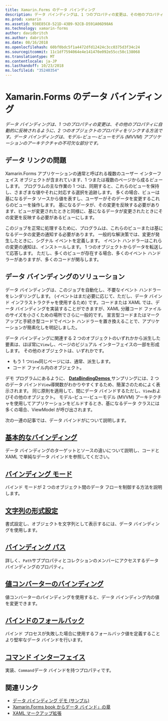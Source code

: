 ```yaml
---
title: Xamarin.Forms のデータ バインディング
description: データ バインディングは、1 つのプロパティの変更は、その他のプロパティに自動的に反映されるように、2 つのオブジェクトのプロパティをリンクする方法です。 データ バインディングは、モデル-ビュー-ビューモデル (MVVM) アプリケーションのアーキテクチャの不可欠な部分です。
ms.prod: xamarin
ms.assetid: 938E85C8-521D-43B9-92CB-D591A06D98A6
ms.technology: xamarin-forms
author: davidbritch
ms.author: dabritch
ms.date: 08/16/2018
ms.openlocfilehash: 60bf0bdc5f1a4472dfd12424c3cc0375d3f34c24
ms.sourcegitcommit: 11c1df7594064e4e141470e092e55cc50c138068
ms.translationtype: MT
ms.contentlocale: ja-JP
ms.lasthandoff: 10/23/2018
ms.locfileid: "35240354"
---
```

# <a name="xamarinforms-data-binding"></a>Xamarin.Forms のデータ バインディング

_データ バインディングは、1 つのプロパティの変更は、その他のプロパティに自動的に反映されるように、2 つのオブジェクトのプロパティをリンクする方法です。データ バインディングは、モデル-ビュー-ビューモデル (MVVM) アプリケーションのアーキテクチャの不可欠な部分です。_

## <a name="the-data-linking-problem"></a>データ リンクの問題

Xamarin.Forms アプリケーションの通常と呼ばれる複数のユーザー インターフェイス オブジェクトが含まれています、1 つまたは複数のページから成る*ビュー*します。 プログラムの主な作業の 1 つは、同期すると、これらのビューを保持し、さまざまな値やそれに対応する選択を追跡します。 多くの場合、ビューは基になるデータ ソースから値を表すし、ユーザーがそのデータを変更するこれらのビューを操作します。 基になるデータが、その変更を反映する必要があります、ビューが変更されたときと同様に、基になるデータが変更されたときにその変更を反映する必要があるビューにします。

このジョブを正常に処理するために、プログラムは、これらのビューまたは基になるデータの変更の通知する必要があります。 一般的な解決策では、変更が発生したときに、シグナル イベントを定義します。 イベント ハンドラーはこれらの変更の通知は、インストールします。 1 つのオブジェクトからデータを転送して応答します。 ただし、多くのビューが存在する場合、多くのイベント ハンドラーがありますが、多くのコードが関与します。

## <a name="the-data-binding-solution"></a>データ バインディングのソリューション

データ バインディングは、このジョブを自動化し、不要なイベント ハンドラーをレンダリングします。 (イベントはまだ必要に応じて、ただし、データ バインド インフラストラクチャを使用するため) です。コードまたは XAML では、データ バインディングを実装することができますが、XAML 分離コード ファイルのサイズを小さくための場所でさらに一般的です。 宣言型コードまたはマークアップと手続き型コードでイベント ハンドラーを置き換えることで、アプリケーションが簡素化しを明記しました。

データ バインディングに関連する 2 つのオブジェクトのいずれかから派生した要素は、ほぼ常に`View`し、ページのビジュアル インターフェイスの一部を形成します。 その他のオブジェクトは、いずれかです。

- もう 1 つ`View`同じページには、通常、派生します。
- コード ファイル内のオブジェクト。

デモ プログラムにあるように、 [ **DataBindingDemos** ](https://developer.xamarin.com/samples/xamarin-forms/DataBindingDemos/)サンプリングには、2 つのデータ バインド`View`導関数がわかりやすくするため、簡潔さのためによく表示されます。 同じ原則を適用して、間にデータ バインドするただし、`View`およびその他のオブジェクト。 モデル-ビュー-ビューモデル (MVVM) アーキテクチャを使用してアプリケーションをビルドするとき、基になるデータ クラスには多くの場合、ViewModel が呼び出されます。

次の一連の記事では、データ バインドがについて説明します。

## <a name="basic-bindingsbasic-bindingsmd"></a>[基本的なバインディング](basic-bindings.md)

データ バインディングのターゲットとソースの違いについて説明し、コードと XAML で単純なデータ バインドを参照してください。

## <a name="binding-modebinding-modemd"></a>[バインディング モード](binding-mode.md)

バインド モードが 2 つのオブジェクト間のデータ フローを制御する方法を説明します。

## <a name="string-formattingstring-formattingmd"></a>[文字列の形式設定](string-formatting.md)

書式設定し、オブジェクトを文字列として表示するには、データ バインディングを使用します。

## <a name="binding-pathbinding-pathmd"></a>[バインディング パス](binding-path.md)

詳しく、`Path`サブプロパティとコレクションのメンバーにアクセスするデータ バインディングのプロパティ。

## <a name="binding-value-convertersconvertersmd"></a>[値コンバーターのバインディング](converters.md)

値コンバーターのバインディングを使用すると、データ バインディング内の値を変更できます。

## <a name="binding-fallbacksbinding-fallbacksmd"></a>[バインドのフォールバック](binding-fallbacks.md)

バインド プロセスが失敗した場合に使用するフォールバック値を定義することより堅牢なデータ バインドを行います。

## <a name="the-command-interfacecommandingmd"></a>[コマンド インターフェイス](commanding.md)

実装、`Command`データ バインドを持つプロパティです。

## <a name="related-links"></a>関連リンク

- [データ バインディング デモ (サンプル)](https://developer.xamarin.com/samples/xamarin-forms/DataBindingDemos/)
- [Xamarin.Forms book からデータ バインド」の章](~/xamarin-forms/creating-mobile-apps-xamarin-forms/summaries/chapter16.md)
- [XAML マークアップ拡張](~/xamarin-forms/xaml/markup-extensions/index.md)
